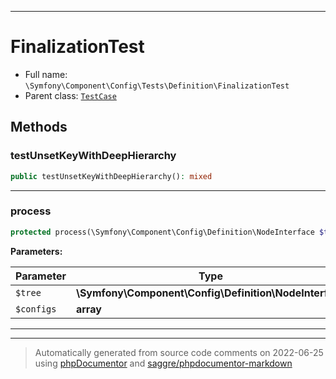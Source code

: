 ***

# FinalizationTest





* Full name: `\Symfony\Component\Config\Tests\Definition\FinalizationTest`
* Parent class: [`TestCase`](../../../../../PHPUnit/Framework/TestCase.md)




## Methods


### testUnsetKeyWithDeepHierarchy



```php
public testUnsetKeyWithDeepHierarchy(): mixed
```











***

### process



```php
protected process(\Symfony\Component\Config\Definition\NodeInterface $tree, array $configs): mixed
```








**Parameters:**

| Parameter | Type | Description |
|-----------|------|-------------|
| `$tree` | **\Symfony\Component\Config\Definition\NodeInterface** |  |
| `$configs` | **array** |  |




***


***
> Automatically generated from source code comments on 2022-06-25 using [phpDocumentor](http://www.phpdoc.org/) and [saggre/phpdocumentor-markdown](https://github.com/Saggre/phpDocumentor-markdown)
